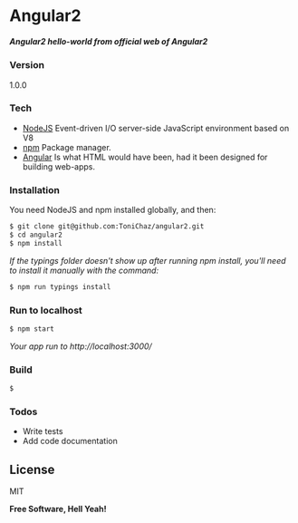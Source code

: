# Angular2
##### Angular2 hello-world from official web of Angular2

### Version
1.0.0

### Tech
* [NodeJS] Event-driven I/O server-side JavaScript environment based on V8
* [npm] Package manager.
* [Angular] Is what HTML would have been, had it been designed for building web-apps.

### Installation

You need NodeJS and npm installed globally, and then:

```sh
$ git clone git@github.com:ToniChaz/angular2.git
$ cd angular2
$ npm install
```
_If the typings folder doesn't show up after running npm install, you'll need to install it manually with the command:_
```sh
$ npm run typings install
```

### Run to localhost
```sh
$ npm start
```
_Your app run to http://localhost:3000/_

### Build
```sh
$
```

### Todos
 - Write tests
 - Add code documentation

License
----

MIT


**Free Software, Hell Yeah!**

[NodeJS]: <https://nodejs.org/>
[npm]: <https://www.npmjs.com/>
[Angular]: <https://angularjs.org/>


